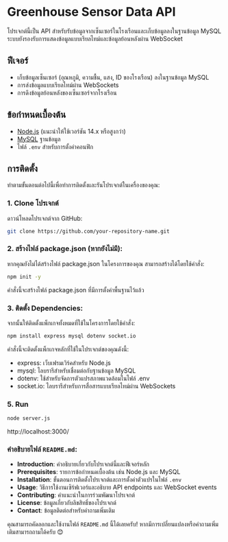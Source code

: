# Greenhouse Sensor Data API

โปรเจกต์นี้เป็น API สำหรับรับข้อมูลจากเซ็นเซอร์ในโรงเรือนและเก็บข้อมูลลงในฐานข้อมูล MySQL ระบบยังรองรับการแสดงข้อมูลแบบเรียลไทม์และข้อมูลย้อนหลังผ่าน WebSocket

## ฟีเจอร์
- เก็บข้อมูลเซ็นเซอร์ (อุณหภูมิ, ความชื้น, แสง, ID ของโรงเรือน) ลงในฐานข้อมูล MySQL
- การส่งข้อมูลแบบเรียลไทม์ผ่าน WebSockets
- การดึงข้อมูลย้อนหลังของเซ็นเซอร์จากโรงเรือน

## ข้อกำหนดเบื้องต้น

- [Node.js](https://nodejs.org) (แนะนำให้ใช้เวอร์ชัน 14.x หรือสูงกว่า)
- [MySQL](https://www.mysql.com/) ฐานข้อมูล
- ไฟล์ `.env` สำหรับการตั้งค่าคอนฟิก

## การติดตั้ง

ทำตามขั้นตอนต่อไปนี้เพื่อทำการติดตั้งและรันโปรเจกต์ในเครื่องของคุณ:

### 1. Clone โปรเจกต์

ดาวน์โหลดโปรเจกต์จาก GitHub:
```bash
git clone https://github.com/your-repository-name.git
```

### 2. สร้างไฟล์ package.json (หากยังไม่มี):

หากคุณยังไม่ได้สร้างไฟล์ package.json ในโครงการของคุณ สามารถสร้างได้โดยใช้คำสั่ง:
```bash
npm init -y
```
คำสั่งนี้จะสร้างไฟล์ package.json ที่มีการตั้งค่าพื้นฐานไว้แล้ว

### 3. ติดตั้ง Dependencies:
จากนั้นให้ติดตั้งแพ็กเกจทั้งหมดที่ใช้ในโครงการโดยใช้คำสั่ง:
```bash
npm install express mysql dotenv socket.io
```

คำสั่งนี้จะติดตั้งแพ็กเกจหลักที่ใช้ในโปรเจกต์ของคุณดังนี้:
- express: เว็บเฟรมเวิร์คสำหรับ Node.js
- mysql: ไลบรารีสำหรับเชื่อมต่อกับฐานข้อมูล MySQL
- dotenv: ใช้สำหรับจัดการตัวแปรสภาพแวดล้อมในไฟล์ .env
- socket.io: ไลบรารีสำหรับการสื่อสารแบบเรียลไทม์ผ่าน WebSockets

### 5. Run 
```bash
node server.js
```
http://localhost:3000/

### คำอธิบายไฟล์ `README.md`:
- **Introduction**: คำอธิบายเกี่ยวกับโปรเจกต์นี้และฟีเจอร์หลัก
- **Prerequisites**: รายการข้อกำหนดเบื้องต้น เช่น Node.js และ MySQL
- **Installation**: ขั้นตอนการติดตั้งโปรเจกต์และการตั้งค่าตัวแปรในไฟล์ `.env`
- **Usage**: วิธีการใช้งานเซิร์ฟเวอร์และอธิบาย API endpoints และ WebSocket events
- **Contributing**: คำแนะนำในการร่วมพัฒนาโปรเจกต์
- **License**: ข้อมูลเกี่ยวกับลิขสิทธิ์ของโปรเจกต์
- **Contact**: ข้อมูลติดต่อสำหรับคำถามเพิ่มเติม

คุณสามารถคัดลอกและใช้งานไฟล์ `README.md` นี้ได้เลยครับ! หากมีการเปลี่ยนแปลงหรือคำถามเพิ่มเติมสามารถถามได้ครับ 😊
